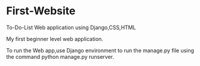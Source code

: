 # First-Website
To-Do-List Web application using Django,CSS,HTML

My first beginner level web application.

To run the Web app,use Django environment to run the manage.py file using the command python manage.py runserver.

